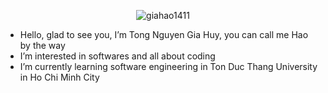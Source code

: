 <p align="center"> <img src="https://komarev.com/ghpvc/?username=giahao1411&label=Profile%20views&color=0e75b6&style=flat" alt="giahao1411" /> </p>

- Hello, glad to see you, I’m Tong Nguyen Gia Huy, you can call me Hao by the way
- I’m interested in softwares and all about coding 
- I’m currently learning software engineering in Ton Duc Thang University in Ho Chi Minh City
